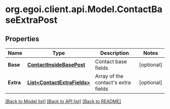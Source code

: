 
# org.egoi.client.api.Model.ContactBaseExtraPost

## Properties

Name | Type | Description | Notes
------------ | ------------- | ------------- | -------------
**Base** | [**ContactInsideBasePost**](ContactInsideBasePost.md) | Contact base fields | [optional] 
**Extra** | [**List&lt;ContactExtraFields&gt;**](ContactExtraFields.md) | Array of the contact&#39;s extra fields | [optional] 

[[Back to Model list]](../README.md#documentation-for-models)
[[Back to API list]](../README.md#documentation-for-api-endpoints)
[[Back to README]](../README.md)


